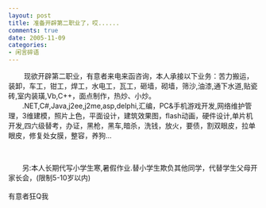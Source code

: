 ```yaml
---
layout: post
title: 准备开辟第二职业了，哎......
comments: true
date: 2005-11-09
categories:
- 闲言碎语
---
```


<p>        现欲开辟第二职业，有意者来电来函咨询，本人承接以下业务：苦力搬运，装卸，车工，钳工，焊工，水电工，瓦工，砸墙，砌墙，筛沙,油漆,通下水道,贴瓷砖,室内装璜,Vb,C++，面点制作，热炒、小炒。<br />　　.NET,C#,Java,j2ee,j2me,asp,delphi,汇编，PC&amp;手机游戏开发,网络维护管理，3维建模，照片上色，平面设计，建筑效果图，flash动画，硬件设计,单片机开发,四六级替考，办证，黑枪，黑车,暗杀，洗钱，放火，要债，割双眼皮，拉单眼皮，修复处女膜，整容，养狗…</p>
<br /><p>　　另:本人长期代写小学生寒,暑假作业.替小学生欺负其他同学，代替学生父母开家长会，(限制5-10岁以内)<br />         <br />有意者狂Q我 </p>				

